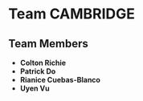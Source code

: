 # Team CAMBRIDGE

## Team Members
- **Colton Richie**
- **Patrick Do**
- **Rianice Cuebas-Blanco**
- **Uyen Vu**

